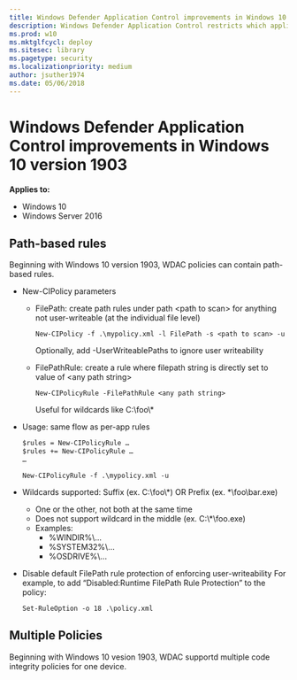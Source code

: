 ```yaml
---
title: Windows Defender Application Control improvements in Windows 10 version 1903 (Windows 10)
description: Windows Defender Application Control restricts which applications users are allowed to run and the code that runs in the system core.
ms.prod: w10
ms.mktglfcycl: deploy
ms.sitesec: library
ms.pagetype: security
ms.localizationpriority: medium
author: jsuther1974
ms.date: 05/06/2018
---
```


# Windows Defender Application Control improvements in Windows 10 version 1903 

**Applies to:**

-   Windows 10
-   Windows Server 2016

## Path-based rules

Beginning with Windows 10 version 1903, WDAC policies can contain path-based rules.

- New-CIPolicy parameters
  - FilePath: create path rules under path \<path to scan> for anything not user-writeable (at the individual file level)
    ```console
    New-CIPolicy -f .\mypolicy.xml -l FilePath -s <path to scan> -u
    ```
    Optionally, add -UserWriteablePaths to ignore user writeability

  - FilePathRule: create a rule where filepath string is directly set to value of \<any path string>
    ```console
    New-CIPolicyRule -FilePathRule <any path string>
    ```
    Useful for wildcards like C:\foo\\*

- Usage: same flow as per-app rules
  ```xml
  $rules = New-CIPolicyRule …
  $rules += New-CIPolicyRule …
  …
  ```
  
  ```console
  New-CIPolicyRule -f .\mypolicy.xml -u
  ```

- Wildcards supported:
  Suffix (ex. C:\foo\\*) OR Prefix (ex. *\foo\bar.exe)
  - One or the other, not both at the same time
  - Does not support wildcard in the middle (ex. C:\\*\foo.exe)
  - Examples:
    - %WINDIR%\\...
    - %SYSTEM32%\\...
    - %OSDRIVE%\\...

- Disable default FilePath rule protection of enforcing user-writeability
  For example, to add “Disabled:Runtime FilePath Rule Protection” to the policy:
  ```console
  Set-RuleOption -o 18 .\policy.xml
  ```

## Multiple Policies

Beginning with Windows 10 vesion 1903, WDAC supportd multiple code integrity policies for one device. 



